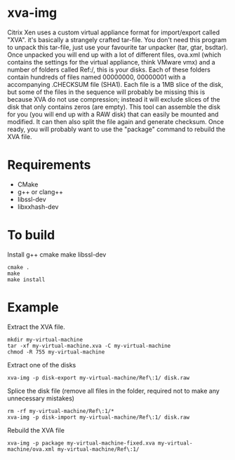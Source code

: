 xva-img
=======

Citrix Xen uses a custom virtual appliance format for import/export called "XVA". it's basically a strangely crafted tar-file. You don't need this program to unpack this tar-file, just use your favourite tar unpacker (tar, gtar, bsdtar). Once unpacked you will end up with a lot of different files, ova.xml (which contains the settings for the virtual appliance, think VMware vmx) and a number of folders called Ref:<number>/, this is your disks. Each of these folders contain hundreds of files named 00000000, 00000001 with a accompanying .CHECKSUM file (SHA1). Each file is a 1MB slice of the disk, but some of the files in the sequence will probably be missing this is because XVA do not use compression; instead it will exclude slices of the disk that only contains zeros (are empty). This tool can assemble the disk for you (you will end up with a RAW disk) that can easily be mounted and modified. It can then also split the file again and generate checksum. Once ready, you will probably want to use the "package" command to rebuild the XVA file.
    
Requirements
============
 
 * CMake
 * g++ or clang++
 * libssl-dev
 * libxxhash-dev
 
To build
=======
Install g++ cmake make libssl-dev

    cmake .
    make
    make install

Example
=======
Extract the XVA file.

    mkdir my-virtual-machine
    tar -xf my-virtual-machine.xva -C my-virtual-machine
    chmod -R 755 my-virtual-machine

Extract one of the disks

    xva-img -p disk-export my-virtual-machine/Ref\:1/ disk.raw

Splice the disk file (remove all files in the folder, required not to make any unnecessary mistakes)

    rm -rf my-virtual-machine/Ref\:1/*
    xva-img -p disk-import my-virtual-machine/Ref\:1/ disk.raw

Rebuild the XVA file

    xva-img -p package my-virtual-machine-fixed.xva my-virtual-machine/ova.xml my-virtual-machine/Ref\:1/
